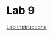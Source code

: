 # Lab 9

[Lab instructions](https://gmierzwinski.github.io/bishops/cs321/resources/CS321_Lab_09.pdf)

